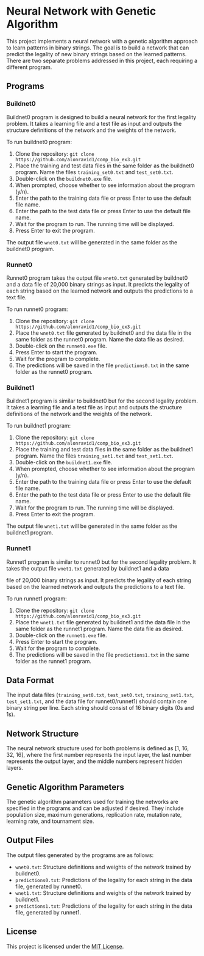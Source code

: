 # Neural Network with Genetic Algorithm
This project implements a neural network with a genetic algorithm approach to learn patterns in binary strings. The goal is to build a network that can predict the legality of new binary strings based on the learned patterns. There are two separate problems addressed in this project, each requiring a different program.

## Programs

### Buildnet0

Buildnet0 program is designed to build a neural network for the first legality problem. It takes a learning file and a test file as input and outputs the structure definitions of the network and the weights of the network.

To run buildnet0 program:
1. Clone the repository: `git clone https://github.com/alonravid1/comp_bio_ex3.git`
2. Place the training and test data files in the same folder as the buildnet0 program. Name the files `training_set0.txt` and `test_set0.txt`.
3. Double-click on the `buildnet0.exe` file.
4. When prompted, choose whether to see information about the program (y/n).
5. Enter the path to the training data file or press Enter to use the default file name.
6. Enter the path to the test data file or press Enter to use the default file name.
7. Wait for the program to run. The running time will be displayed.
8. Press Enter to exit the program.

The output file `wnet0.txt` will be generated in the same folder as the buildnet0 program.

### Runnet0

Runnet0 program takes the output file `wnet0.txt` generated by buildnet0 and a data file of 20,000 binary strings as input. It predicts the legality of each string based on the learned network and outputs the predictions to a text file.

To run runnet0 program:
1. Clone the repository: `git clone https://github.com/alonravid1/comp_bio_ex3.git`
2. Place the `wnet0.txt` file generated by buildnet0 and the data file in the same folder as the runnet0 program. Name the data file as desired.
3. Double-click on the `runnet0.exe` file.
4. Press Enter to start the program.
5. Wait for the program to complete.
6. The predictions will be saved in the file `predictions0.txt` in the same folder as the runnet0 program.

### Buildnet1

Buildnet1 program is similar to buildnet0 but for the second legality problem. It takes a learning file and a test file as input and outputs the structure definitions of the network and the weights of the network.

To run buildnet1 program:
1. Clone the repository: `git clone https://github.com/alonravid1/comp_bio_ex3.git`
2. Place the training and test data files in the same folder as the buildnet1 program. Name the files `training_set1.txt` and `test_set1.txt`.
3. Double-click on the `buildnet1.exe` file.
4. When prompted, choose whether to see information about the program (y/n).
5. Enter the path to the training data file or press Enter to use the default file name.
6. Enter the path to the test data file or press Enter to use the default file name.
7. Wait for the program to run. The running time will be displayed.
8. Press Enter to exit the program.

The output file `wnet1.txt` will be generated in the same folder as the buildnet1 program.

### Runnet1

Runnet1 program is similar to runnet0 but for the second legality problem. It takes the output file `wnet1.txt` generated by buildnet1 and a data

 file of 20,000 binary strings as input. It predicts the legality of each string based on the learned network and outputs the predictions to a text file.

To run runnet1 program:
1. Clone the repository: `git clone https://github.com/alonravid1/comp_bio_ex3.git`
2. Place the `wnet1.txt` file generated by buildnet1 and the data file in the same folder as the runnet1 program. Name the data file as desired.
3. Double-click on the `runnet1.exe` file.
4. Press Enter to start the program.
5. Wait for the program to complete.
6. The predictions will be saved in the file `predictions1.txt` in the same folder as the runnet1 program.

## Data Format

The input data files (`training_set0.txt`, `test_set0.txt`, `training_set1.txt`, `test_set1.txt`, and the data file for runnet0/runnet1) should contain one binary string per line. Each string should consist of 16 binary digits (0s and 1s).

## Network Structure

The neural network structure used for both problems is defined as [1, 16, 32, 16], where the first number represents the input layer, the last number represents the output layer, and the middle numbers represent hidden layers.

## Genetic Algorithm Parameters

The genetic algorithm parameters used for training the networks are specified in the programs and can be adjusted if desired. They include population size, maximum generations, replication rate, mutation rate, learning rate, and tournament size.

## Output Files

The output files generated by the programs are as follows:

- `wnet0.txt`: Structure definitions and weights of the network trained by buildnet0.
- `predictions0.txt`: Predictions of the legality for each string in the data file, generated by runnet0.
- `wnet1.txt`: Structure definitions and weights of the network trained by buildnet1.
- `predictions1.txt`: Predictions of the legality for each string in the data file, generated by runnet1.

## License

This project is licensed under the [MIT License](LICENSE).
